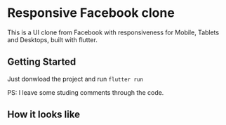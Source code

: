 # Responsive Facebook clone

This is a UI clone from Facebook with responsiveness for Mobile, Tablets and Desktops, built with flutter.

## Getting Started

Just donwload the project and run `flutter run`

PS: I leave some studing comments through the code.

## How it looks like
